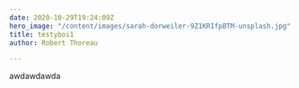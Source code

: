 ```yaml
---
date: 2020-10-29T19:24:09Z
hero_image: "/content/images/sarah-dorweiler-9Z1KRIfpBTM-unsplash.jpg"
title: testyboi1
author: Robert Thoreau

---
```

awdawdawda